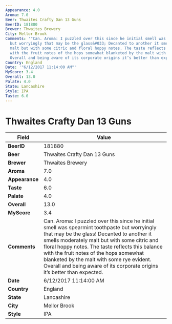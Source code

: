 ```yaml
---
Appearance: 4.0
Aroma: 7.0
Beer: Thwaites Crafty Dan 13 Guns
BeerID: 181880
Brewer: Thwaites Brewery
City: Mellor Brook
Comments: '"Can. Aroma: I puzzled over this since he initial smell was spearmint toothpaste
  but worryingly that may be the glass&#033; Decanted to another it smells moderately
  malt but with some citric and floral hoppy notes. The taste reflects this balance
  with the fruit notes of the hops somewhat blanketed by the malt with some rye evident.
  Overall and being aware of its corporate origins it’s better than expected."'
Country: England
Date: '"6/12/2017 11:14:00 AM"'
MyScore: 3.4
Overall: 13.0
Palate: 4.0
State: Lancashire
Style: IPA
Taste: 6.0
---
```


# Thwaites Crafty Dan 13 Guns

| Field         | Value |
|---------------|-------|
| **BeerID** | 181880 |
| **Beer** | Thwaites Crafty Dan 13 Guns |
| **Brewer** | Thwaites Brewery |
| **Aroma** | 7.0 |
| **Appearance** | 4.0 |
| **Taste** | 6.0 |
| **Palate** | 4.0 |
| **Overall** | 13.0 |
| **MyScore** | 3.4 |
| **Comments** | Can. Aroma: I puzzled over this since he initial smell was spearmint toothpaste but worryingly that may be the glass&#033; Decanted to another it smells moderately malt but with some citric and floral hoppy notes. The taste reflects this balance with the fruit notes of the hops somewhat blanketed by the malt with some rye evident. Overall and being aware of its corporate origins it’s better than expected. |
| **Date** | 6/12/2017 11:14:00 AM |
| **Country** | England |
| **State** | Lancashire |
| **City** | Mellor Brook |
| **Style** | IPA |
